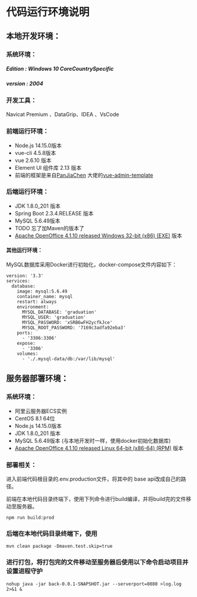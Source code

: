 # 代码运行环境说明

## 本地开发环境：

### 系统环境：
##### Edition : Windows 10 CoreCountrySpecific
##### version : 2004

### 开发工具：
Navicat Premium 、DataGrip、IDEA 、VsCode
### 前端运行环境：

- Node.js 14.15.0版本
- vue-cli 4.5.8版本
- vue 2.6.10 版本
- Element UI 组件库 2.13 版本
- 前端的框架是来自[PanJiaChen](https://github.com/PanJiaChen) 大佬的[vue-admin-template](https://github.com/PanJiaChen/vue-admin-template)
### 后端运行环境：

- JDK 1.8.0_201 版本
- Spring Boot 2.3.4.RELEASE 版本
- MySQL 5.6.49版本
- TODO 忘了加Maven的版本了
- [Apache OpenOffice 4.1.10 released Windows 32-bit (x86) (EXE)](https://sourceforge.net/projects/openofficeorg.mirror/files/4.1.10/binaries/zh-CN/Apache_OpenOffice_4.1.10_Win_x86_install_zh-CN.exe/download) 版本

#### 其他运行环境：
MySQL数据库采用Docker进行初始化，docker-compose文件内容如下：
```
version: '3.3'
services:
  database:
    image: mysql:5.6.49
    container_name: mysql
    restart: always
    environment:
      MYSQL_DATABASE: 'graduation'   
      MYSQL_USER: 'graduation'
      MYSQL_PASSWORD: 'xSRB6wFH2ycfkJce'      
      MYSQL_ROOT_PASSWORD: '7169c3adfa92eba3'
    ports:
      - '3306:3306'
    expose:
      - '3306'
    volumes:
      - './.mysql-data/db:/var/lib/mysql'
```
## 服务器部署环境：

### 系统环境：

- 阿里云服务器ECS实例
- CentOS 8.1 64位
- Node.js 14.15.0版本
- JDK 1.8.0_201 版本
- MySQL 5.6.49版本 (与本地开发时一样，使用docker初始化数据库)
- [Apache OpenOffice 4.1.10 released Linux 64-bit (x86-64) (RPM)](https://sourceforge.net/projects/openofficeorg.mirror/files/4.1.10/binaries/zh-CN/Apache_OpenOffice_4.1.10_Linux_x86-64_install-rpm_zh-CN.tar.gz/download) 版本

### 部署相关：
进入前端代码根目录的.env.production文件，将其中的 base api改成自己的路径。

前端在本地代码目录终端下，使用下列命令进行build编译，并将build完的文件移动至服务器。
```
npm run build:prod
```
### 后端在本地代码目录终端下，使用
```
mvn clean package -Dmaven.test.skip=true
```
### 进行打包，将打包完的文件移动至服务器后使用以下命令启动项目并设置进程守护
```
nohup java -jar back-0.0.1-SNAPSHOT.jar --serverport=8080 >log.log 2>&1 &
```

